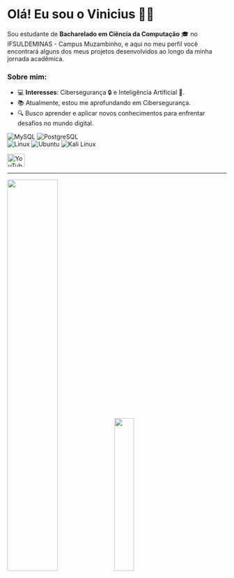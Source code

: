 # Olá! Eu sou o Vinicius 👨‍💻

Sou estudante de **Bacharelado em Ciência da Computação** 🎓 no IFSULDEMINAS - Campus Muzambinho, e aqui no meu perfil você encontrará alguns dos meus projetos desenvolvidos ao longo da minha jornada acadêmica.

### Sobre mim:
- 💻 **Interesses**: Cibersegurança 🔒 e Inteligência Artificial 🤖.
- 📚 Atualmente, estou me aprofundando em Cibersegurança.
- 🔍 Busco aprender e aplicar novos conhecimentos para enfrentar desafios no mundo digital.


<div>
  <img src="https://img.shields.io/badge/-MySQL-4479A1?style=flat-square&logo=mysql&logoColor=white" alt="MySQL" />
  <img src="https://img.shields.io/badge/-PostgreSQL-4169E1?style=flat-square&logo=postgresql&logoColor=white" alt="PostgreSQL" />
</div>

<div>
  <img src="https://img.shields.io/badge/-Linux-FCC624?style=flat-square&logo=linux&logoColor=black" alt="Linux" />
  <img src="https://img.shields.io/badge/-Ubuntu-E95420?style=flat-square&logo=ubuntu&logoColor=white" alt="Ubuntu" />
  <img src="https://img.shields.io/badge/-Kali%20Linux-557C92?style=flat-square&logo=kali-linux&logoColor=white" alt="Kali Linux" />
</div>
<p>
  <a href="https://youtube.com/@viniciuslima384f?si=t1pY2vIhrUSQbm5N" target="blank">
    <img
      align="center"
      src="https://raw.githubusercontent.com/rahuldkjain/github-profile-readme-generator/master/src/images/icons/Social/youtube.svg"
      alt="YouTube"
      height="30"
      width="40"
    />
  </a>
</p>

---

<div align="left">
  <img src="https://github-readme-stats.vercel.app/api?username=ViniciusH97&show_icons=true&theme=dark" width="48%" />
  <img src="https://github-readme-stats.vercel.app/api/top-langs?username=viniciush97&show_icons=true&locale=en&layout=compact&theme=dark" width="30%" />
</div>

